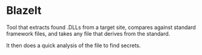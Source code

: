 # BlazeIt
Tool that extracts found .DLLs from a target site,
compares against standard framework files, 
and takes any file that derives from the standard.

It then does a quick analysis of the file to find secrets.
